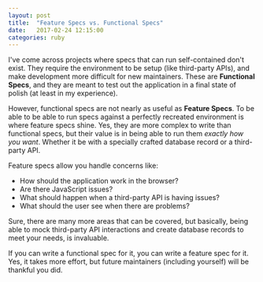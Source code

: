 ```yaml
---
layout: post
title:  "Feature Specs vs. Functional Specs"
date:   2017-02-24 12:15:00
categories: ruby
---
```


I've come across projects where specs that can run self-contained don't exist.
They require the environment to be setup (like third-party APIs), and make
development more difficult for new maintainers. These are **Functional
Specs**, and they are meant to test out the application in a final state of
polish (at least in my experience).

However, functional specs are not nearly as useful as **Feature Specs**. To be 
able to be able to run specs against a perfectly recreated environment is where
feature specs shine. Yes, they are more complex to write than functional specs,
but their value is in being able to run them _exactly how you want_. Whether it
be with a specially crafted database record or a third-party API.

Feature specs allow you handle concerns like:

+ How should the application work in the browser?
+ Are there JavaScript issues?
+ What should happen when a third-party API is having issues?
+ What should the user see when there are problems?

Sure, there are many more areas that can be covered, but basically, being able
to mock third-party API interactions and create database records to meet your
needs, is invaluable.

If you can write a functional spec for it, you can write a feature spec for it.
Yes, it takes more effort, but future maintainers (including yourself) will be
thankful you did.
